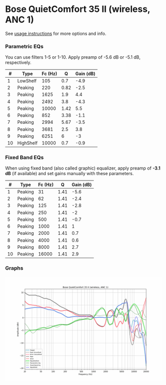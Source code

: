 # Bose QuietComfort 35 II (wireless, ANC 1)
See [usage instructions](https://github.com/jaakkopasanen/AutoEq#usage) for more options and info.

### Parametric EQs
You can use filters 1-5 or 1-10. Apply preamp of -5.6 dB or -5.1 dB, respectively.

|   # | Type      |   Fc (Hz) |    Q |   Gain (dB) |
|-----|-----------|-----------|------|-------------|
|   1 | LowShelf  |       105 | 0.7  |        -4.9 |
|   2 | Peaking   |       220 | 0.82 |        -2.5 |
|   3 | Peaking   |      1625 | 1.9  |         4.4 |
|   4 | Peaking   |      2492 | 3.8  |        -4.3 |
|   5 | Peaking   |     10000 | 1.42 |         5.5 |
|   6 | Peaking   |       852 | 3.38 |        -1.1 |
|   7 | Peaking   |      2994 | 5.67 |        -3.5 |
|   8 | Peaking   |      3681 | 2.5  |         3.8 |
|   9 | Peaking   |      6251 | 6    |        -3   |
|  10 | HighShelf |     10000 | 0.7  |        -0.9 |

### Fixed Band EQs
When using fixed band (also called graphic) equalizer, apply preamp of **-3.1 dB** (if available) and set gains manually with these parameters.

|   # | Type    |   Fc (Hz) |    Q |   Gain (dB) |
|-----|---------|-----------|------|-------------|
|   1 | Peaking |        31 | 1.41 |        -5.6 |
|   2 | Peaking |        62 | 1.41 |        -2.4 |
|   3 | Peaking |       125 | 1.41 |        -2.8 |
|   4 | Peaking |       250 | 1.41 |        -2   |
|   5 | Peaking |       500 | 1.41 |        -0.7 |
|   6 | Peaking |      1000 | 1.41 |         1   |
|   7 | Peaking |      2000 | 1.41 |         0.7 |
|   8 | Peaking |      4000 | 1.41 |         0.6 |
|   9 | Peaking |      8000 | 1.41 |         2.7 |
|  10 | Peaking |     16000 | 1.41 |         2.9 |

### Graphs
![](./Bose%20QuietComfort%2035%20II%20(wireless,%20ANC%201).png)
